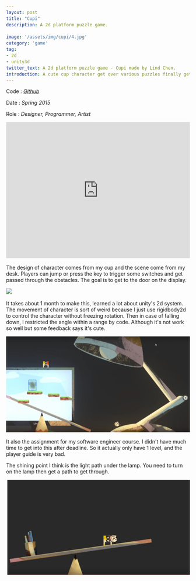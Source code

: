 ```yaml
---
layout: post
title: "Cupi"
description: A 2d platform puzzle game.

image: '/assets/img/cupi/4.jpg'
category: 'game'
tag:
- 2d
- unity3d
twitter_text: A 2d platform puzzle game - Cupi made by Lind Chen. 
introduction: A cute cup character get over various puzzles finally get into the virtual world of video game.
---
```


Code : *[Github](https://github.com/cozlind/Cupi)*


Date : *Spring 2015*

Role : *Designer, Programmer, Artist*

<iframe width="100%" height="372vh" src="https://www.youtube.com/embed/g05tcdqJqQ0?rel=0" frameborder="0" allowfullscreen></iframe>

The design of character comes from my cup and the scene come from my desk. Players can jump or press the key to trigger some switches and get passed through the obstacles. The goal is to get to the door on the display.

![](/assets/img/cupi/2.jpg)

It takes about 1 month to make this, learned a lot about unity's 2d system. The movement of character is sort of weird because I just use rigidbody2d to control the character without freezing rotation. Then in case of falling down, I restricted the angle within a range by code. Although it's not work so well but some feedback says it's cute.

![](/assets/img/cupi/3.jpg)

It also the assignment for my software engineer course. I didn't have much time to get into this after deadline. So it actually only have 1 level, and the player guide is very bad.

The shining point I think is the light path under the lamp. You need to turn on the lamp then get a path to get through.

![](/assets/img/cupi/5.jpg)
